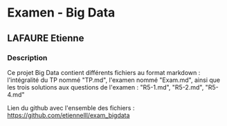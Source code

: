 # Examen - Big Data
## LAFAURE Etienne

### Description
Ce projet Big Data contient différents fichiers au format markdown : l'intégralité du TP nommé "TP.md", l'examen nommé "Exam.md", ainsi que les trois solutions aux questions de l'examen : "R5-1.md", "R5-2.md", "R5-4.md"

Lien du github avec l'ensemble des fichiers : https://github.com/etiennelll/exam_bigdata





